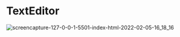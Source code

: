 # TextEditor

![screencapture-127-0-0-1-5501-index-html-2022-02-05-16_18_16](https://user-images.githubusercontent.com/57568156/152645617-af399f41-5c29-4f58-8cd8-bea811feeec0.png)
